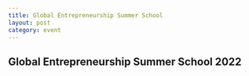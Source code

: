 ```yaml
---
title: Global Entrepreneurship Summer School
layout: post
category: event
---
```


## Global Entrepreneurship Summer School 2022